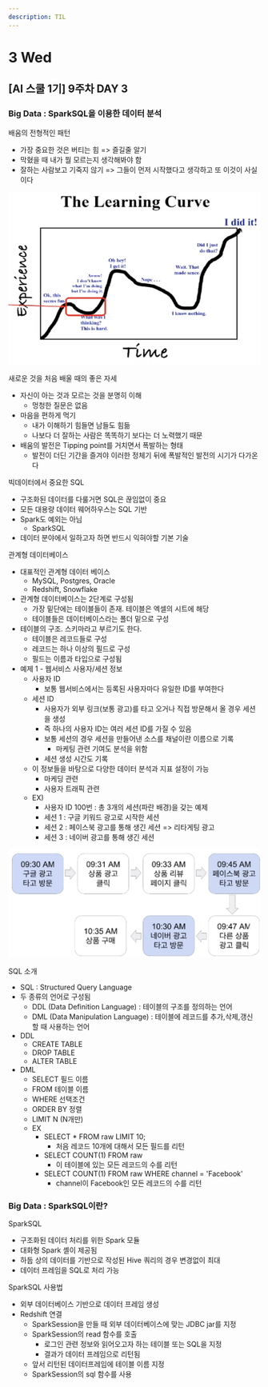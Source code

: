 ```yaml
---
description: TIL
---
```


# 3 Wed

## \[AI 스쿨 1기\] 9주차 DAY 3

### Big Data : SparkSQL을 이용한 데이터 분석

배움의 전형적인 패턴

* 가장 중요한 것은 버티는 힘 =&gt; 즐길줄 알기
* 막혔을 때 내가 뭘 모르는지 생각해봐야 함
* 잘하는 사람보고 기죽지 않기 =&gt; 그들이 먼저 시작했다고 생각하고 또 이것이 사실이다

![](../../.gitbook/assets/image%20%28203%29.png)

새로운 것을 처음 배울 때의 좋은 자세

* 자신이 아는 것과 모르는 것을 분명히 이해
  * 멍청한 질문은 없음
* 마음을 편하게 먹기
  * 내가 이해하기 힘들면 남들도 힘듦
  * 나보다 더 잘하는 사람은 똑똑하기 보다는 더 노력했기 때문
* 배움의 발전은 Tipping point를 거치면서 폭발하는 형태
  * 발전이 더딘 기간을 즐겨야 이러한 정체기 뒤에 폭발적인 발전의 시기가 다가온다

빅데이터에서 중요한 SQL

* 구조화된 데이터를 다룰거면 SQL은 끊임없이 중요
* 모든 대용량 데이터 웨어하우스는 SQL 기반
* Spark도 예외는 아님
  * SparkSQL
* 데이터 분야에서 일하고자 하면 반드시 익혀야할 기본 기술

관계형 데이터베이스

* 대표적인 관계형 데이터 베이스
  * MySQL, Postgres, Oracle
  * Redshift, Snowflake
* 관계형 데이터베이스는 2단계로 구성됨
  * 가장 밑단에는 테이블들이 존재. 테이블은 엑셀의 시트에 해당
  * 테이블들은 데이터베이스라는 폴더 밑으로 구성
* 테이블의 구조. 스키마라고 부르기도 한다.
  * 테이블은 레코드들로 구성
  * 레코드는 하나 이상의 필드로 구성
  * 필드는 이름과 타입으로 구성됨
* 예제 1 - 웹서비스 사용자/세션 정보
  * 사용자 ID
    * 보통 웹서비스에서는 등록된 사용자마다 유일한 ID를 부여한다
  * 세션 ID
    * 사용자가 외부 링크\(보통 광고\)를 타고 오거나 직접 방문해서 올 경우 세션을 생성
    * 즉 하나의 사용자 ID는 여러 세션 ID를 가질 수 있음
    * 보통 세션의 경우 세션을 만들어낸 소스를 채널이란 이름으로 기록
      * 마케팅 관련 기여도 분석을 위함
    * 세션 생성 시간도 기록
  * 이 정보들을 바탕으로 다양한 데이터 분석과 지표 설정이 가능
    * 마케딩 관련
    * 사용자 트래픽 관련
  * EX\)
    * 사용자 ID 100번 : 총 3개의 세션\(파란 배경\)을 갖는 예제
    * 세션 1 : 구글 키워드 광고로 시작한 세션
    * 세션 2 : 페이스북 광고를 통해 생긴 세션 =&gt; 리타게팅 광고
    * 세션 3 : 네이버 광고를 통해 생긴 세션

![](../../.gitbook/assets/image%20%28202%29.png)

SQL 소개

* SQL : Structured Query Language
* 두 종류의 언어로 구성됨
  * DDL \(Data Definition Language\) : 테이블의 구조를 정의하는 언어
  * DML \(Data Manipulation Language\) : 테이블에 레코드를 추가,삭제,갱신 할 때 사용하는 언어
* DDL
  * CREATE TABLE
  * DROP TABLE
  * ALTER TABLE
* DML
  * SELECT 필드 이름
  * FROM 테이블 이름
  * WHERE 선택조건
  * ORDER BY 정렬
  * LIMIT N \(N개만\)
  * EX
    * SELECT \* FROM raw LIMIT 10;
      * 처음 레코드 10개에 대해서 모든 필드를 리턴
    * SELECT COUNT\(1\) FROM raw
      * 이 테이블에 있는 모든 레코드의 수를 리턴
    * SELECT COUNT\(1\) FROM raw WHERE channel = 'Facebook'
      * channel이 Facebook인 모든 레코드의 수를 리턴



### Big Data : SparkSQL이란?

SparkSQL

* 구조화된 데이터 처리를 위한 Spark 모듈
* 대화형 Spark 셸이 제공됨
* 하둡 상의 데이터를 기반으로 작성된 Hive 쿼리의 경우 변경없이 최대
* 데이터 프레임을 SQL로 처리 가능

SparkSQL 사용법

* 외부 데이터베이스 기반으로 데이터 프레임 생성
* Redshift 연결
  * SparkSession을 만들 때 외부 데이터베이스에 맞는 JDBC jar를 지정
  * SparkSession의 read 함수를 호출
    * 로그인 관련 정보와 읽어오고자 하는 테이블 또는 SQL을 지정
    * 결과가 데이터 프레임으로 리턴됨
  * 앞서 리턴된 데이터프레임에 테이블 이름 지정
  * SparkSession의 sql 함수를 사용









